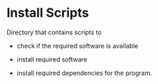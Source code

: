 # Install Scripts
Directory that contains scripts to
* check if the required software is available 

* install required software
* install required dependencies for the program.